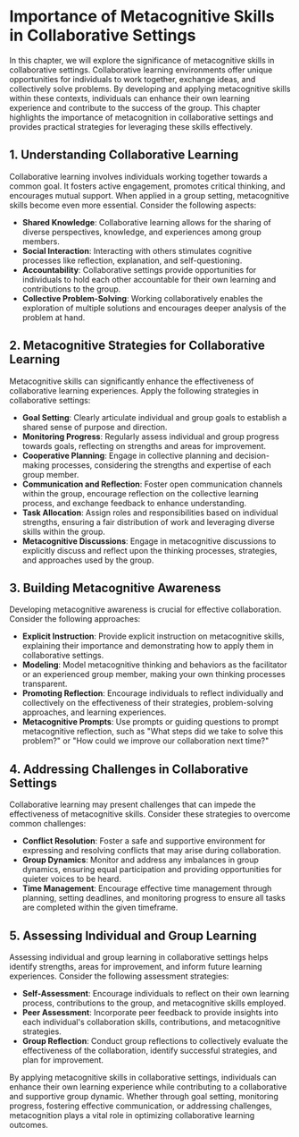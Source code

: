 Importance of Metacognitive Skills in Collaborative Settings
========================================================================

In this chapter, we will explore the significance of metacognitive skills in collaborative settings. Collaborative learning environments offer unique opportunities for individuals to work together, exchange ideas, and collectively solve problems. By developing and applying metacognitive skills within these contexts, individuals can enhance their own learning experience and contribute to the success of the group. This chapter highlights the importance of metacognition in collaborative settings and provides practical strategies for leveraging these skills effectively.

1\. Understanding Collaborative Learning
---------------------------------------

Collaborative learning involves individuals working together towards a common goal. It fosters active engagement, promotes critical thinking, and encourages mutual support. When applied in a group setting, metacognitive skills become even more essential. Consider the following aspects:

* **Shared Knowledge**: Collaborative learning allows for the sharing of diverse perspectives, knowledge, and experiences among group members.
* **Social Interaction**: Interacting with others stimulates cognitive processes like reflection, explanation, and self-questioning.
* **Accountability**: Collaborative settings provide opportunities for individuals to hold each other accountable for their own learning and contributions to the group.
* **Collective Problem-Solving**: Working collaboratively enables the exploration of multiple solutions and encourages deeper analysis of the problem at hand.

2\. Metacognitive Strategies for Collaborative Learning
------------------------------------------------------

Metacognitive skills can significantly enhance the effectiveness of collaborative learning experiences. Apply the following strategies in collaborative settings:

* **Goal Setting**: Clearly articulate individual and group goals to establish a shared sense of purpose and direction.
* **Monitoring Progress**: Regularly assess individual and group progress towards goals, reflecting on strengths and areas for improvement.
* **Cooperative Planning**: Engage in collective planning and decision-making processes, considering the strengths and expertise of each group member.
* **Communication and Reflection**: Foster open communication channels within the group, encourage reflection on the collective learning process, and exchange feedback to enhance understanding.
* **Task Allocation**: Assign roles and responsibilities based on individual strengths, ensuring a fair distribution of work and leveraging diverse skills within the group.
* **Metacognitive Discussions**: Engage in metacognitive discussions to explicitly discuss and reflect upon the thinking processes, strategies, and approaches used by the group.

3\. Building Metacognitive Awareness
-----------------------------------

Developing metacognitive awareness is crucial for effective collaboration. Consider the following approaches:

* **Explicit Instruction**: Provide explicit instruction on metacognitive skills, explaining their importance and demonstrating how to apply them in collaborative settings.
* **Modeling**: Model metacognitive thinking and behaviors as the facilitator or an experienced group member, making your own thinking processes transparent.
* **Promoting Reflection**: Encourage individuals to reflect individually and collectively on the effectiveness of their strategies, problem-solving approaches, and learning experiences.
* **Metacognitive Prompts**: Use prompts or guiding questions to prompt metacognitive reflection, such as "What steps did we take to solve this problem?" or "How could we improve our collaboration next time?"

4\. Addressing Challenges in Collaborative Settings
--------------------------------------------------

Collaborative learning may present challenges that can impede the effectiveness of metacognitive skills. Consider these strategies to overcome common challenges:

* **Conflict Resolution**: Foster a safe and supportive environment for expressing and resolving conflicts that may arise during collaboration.
* **Group Dynamics**: Monitor and address any imbalances in group dynamics, ensuring equal participation and providing opportunities for quieter voices to be heard.
* **Time Management**: Encourage effective time management through planning, setting deadlines, and monitoring progress to ensure all tasks are completed within the given timeframe.

5\. Assessing Individual and Group Learning
------------------------------------------

Assessing individual and group learning in collaborative settings helps identify strengths, areas for improvement, and inform future learning experiences. Consider the following assessment strategies:

* **Self-Assessment**: Encourage individuals to reflect on their own learning process, contributions to the group, and metacognitive skills employed.
* **Peer Assessment**: Incorporate peer feedback to provide insights into each individual's collaboration skills, contributions, and metacognitive strategies.
* **Group Reflection**: Conduct group reflections to collectively evaluate the effectiveness of the collaboration, identify successful strategies, and plan for improvement.

By applying metacognitive skills in collaborative settings, individuals can enhance their own learning experience while contributing to a collaborative and supportive group dynamic. Whether through goal setting, monitoring progress, fostering effective communication, or addressing challenges, metacognition plays a vital role in optimizing collaborative learning outcomes.
